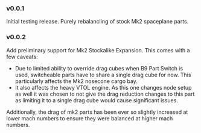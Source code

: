 ### v0.0.1

Initial testing release. Purely rebalancling of stock Mk2 spaceplane parts.

### v0.0.2

Add preliminary support for Mk2 Stockalike Expansion. This comes with a few caveats:
- Due to limited ability to override drag cubes when B9 Part Switch is used, switcheable parts have to share a single drag cube for now. This particularly affects the Mk2 nosecone cargo bay.
- It also affects the heavy VTOL engine. As this one changes node setup as well it was chosen to not give the drag reduction changes to this part as limiting it to a single drag cube would cause significant issues.

Additionally, the drag of mk2 parts has been ever so slightly increased at lower mach numbers to ensure they were balanced at higher mach numbers.